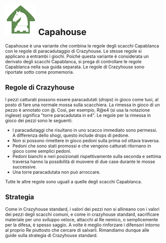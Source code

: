 # ![Capahouse](https://github.com/gbtami/pychess-variants/blob/master/static/icons/CHouse.svg) Capahouse

Capahouse è una variante che combina le regole degli scacchi Capablanca con le regole di paracadutaggio di Crazyhouse. Le stesse regole si applicano a entrambi i giochi. Poiché questa variante è considerata un derivato degli scacchi Capablanca, si prega di controllare le regole Capablanca nella sua guida separata. Le regole di Crazyhouse sono riportate sotto come promemoria.

## Regole di Crazyhouse

I pezzi catturati possono essere paracadutati (*drops*) in gioco come tuoi, al posto di fare una normale mossa sulla scacchiera. La rimessa in gioco di un pezzo è annotato con @. Così, per esempio, R@e4 (si usa la notazione inglese) significa "torre paracadutata in e4". Le regole per la rimessa in gioco dei pezzi sono le seguenti:

* I paracadutaggi che risultano in uno scacco immediato sono permessi. A differenza dello shogi, questo include drops di pedone.
* Non si possono rimettere in gioco pedoni sulla prima od ottava traversa.
* Pedoni che sono stati promossi e che vengono catturati ritornano in gioco come semplici pedoni.
* Pedoni bianchi e neri posizionati rispettivamente sulla seconda e settima traversa hanno la possibilità di muovere di due case durante le mosse successive.
* Una torre paracadutata non può arroccare.

Tutte le altre regole sono uguali a quelle degli scacchi Capablanca.

## Strategia

Come in Crazyhouse standard, i valori dei pezzi non si allineano con i valori dei pezzi degli scacchi comuni, e come in crazyhouse standard, sacrificare materiale per uno sviluppo veloce, attacchi al Re nemico, o semplicemente per la difesa, è spesso saggio. A volte è meglio rinforzare i difensori intorno al proprio Re piuttosto che cercare di salvarli. Rimandiamo dunque alle guide sulla strategia di Crazyhouse standard.
